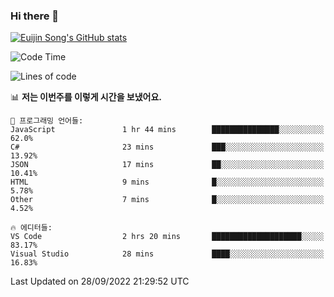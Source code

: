 ### Hi there 👋

[![Euijin Song's GitHub stats](https://github-readme-stats.vercel.app/api?username=lstar2397&count_private=true&show_icons=true&theme=tokyonight&locale=kr)](https://github.com/anuraghazra/github-readme-stats)

<!--START_SECTION:waka-->
![Code Time](http://img.shields.io/badge/Code%20Time-76%20hrs%207%20mins-blue)

![Lines of code](https://img.shields.io/badge/%EC%A0%80%EB%8A%94%20%EC%97%AC%ED%83%9C%EA%B9%8C%EC%A7%80%20-114%20Thousand%20%EC%A4%84%EC%9D%98%20%EC%BD%94%EB%93%9C%EB%A5%BC%20%EC%9E%91%EC%84%B1%ED%96%88%EC%96%B4%EC%9A%94.-blue)

📊 **저는 이번주를 이렇게 시간을 보냈어요.** 

```text
💬 프로그래밍 언어들: 
JavaScript               1 hr 44 mins        ███████████████░░░░░░░░░░   62.0% 
C#                       23 mins             ███░░░░░░░░░░░░░░░░░░░░░░   13.92% 
JSON                     17 mins             ██░░░░░░░░░░░░░░░░░░░░░░░   10.41% 
HTML                     9 mins              █░░░░░░░░░░░░░░░░░░░░░░░░   5.78% 
Other                    7 mins              █░░░░░░░░░░░░░░░░░░░░░░░░   4.52%

🔥 에디터들: 
VS Code                  2 hrs 20 mins       ████████████████████░░░░░   83.17% 
Visual Studio            28 mins             ████░░░░░░░░░░░░░░░░░░░░░   16.83%

```


 Last Updated on 28/09/2022 21:29:52 UTC
<!--END_SECTION:waka-->

<!--
**lstar2397/lstar2397** is a ✨ _special_ ✨ repository because its `README.md` (this file) appears on your GitHub profile.

Here are some ideas to get you started:

- 🔭 I’m currently working on ...
- 🌱 I’m currently learning ...
- 👯 I’m looking to collaborate on ...
- 🤔 I’m looking for help with ...
- 💬 Ask me about ...
- 📫 How to reach me: ...
- 😄 Pronouns: ...
- ⚡ Fun fact: ...
-->
